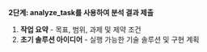 **2단계: analyze_task를 사용하여 분석 결과 제출**

1. **작업 요약** - 목표, 범위, 과제 및 제약 조건
2. **초기 솔루션 아이디어** - 실행 가능한 기술 솔루션 및 구현 계획

